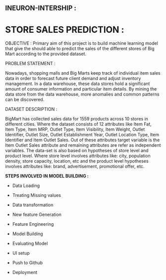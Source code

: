 ## INEURON-INTERSHIP :
# STORE SALES PREDICTION :

OBJECTIVE : 
Primary aim of this project is to build machine learning model that give the should able to predict the sales of the different stores of Big Mart according to the provided dataset.

PROBLEM STATEMENT :

Nowadays, shopping malls and Big Marts keep track of individual item sales data in order to forecast future client demand and adjust inventory management. In a data warehouse, these data stores hold a significant amount of consumer information and particular item details. By mining the data store from the data warehouse, more anomalies and common patterns can be discovered.

DATASET DESCRIPTION :

BigMart has collected sales data for 1559 products across 10 stores in different cities. Where the dataset consists of 12 attributes like Item Fat, Item Type, Item MRP, Outlet Type, Item Visibility, Item Weight, Outlet Identifier, Outlet Size, Outlet Establishment Year, Outlet Location Type, Item Identifier and Item Outlet Sales. Out of these attributes target variable is the Item Outlet Sales attribute and remaining attributes are refer as independent variables. The data-set is also based on hypotheses of store level and product level. Where store level involves attributes like: city, population density, store capacity, location, etc and the product level hypotheses involves attributes like: brand, advertisement, promotional offer, etc.

**STEPS INVOLVED IN MODEL BUILDING :**

- Data Loading

- Treating Missing values

- Data transformation

- New feature Generation

- Feature Engineering

- Model Building

- Evaluating Model

- UI setup

- Push to Github

- Deployment

